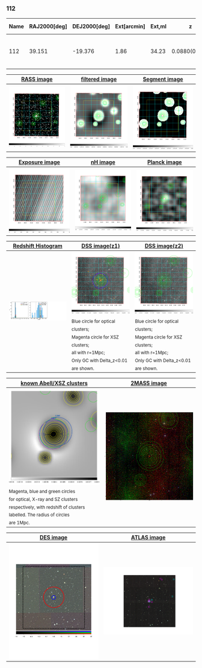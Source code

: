 <div STYLE="page-break-after: always;"></div>

### 112

|Name|RAJ2000[deg]|DEJ2000[deg] |Ext[arcmin]| Ext,ml | z | z_src| C|GC(XSZ,Delta_z<0.01)| GC(OPT,Delta_z<0.01)|GC| R_sig[arcmin] | R500[arcmin] | R500[Mpc]| CRsig[c/s] | CR500[c/s] |L500[1E44 erg/s]|F500[1E-12 erg/s/cm^2]| M500[1E14 Msun]|Tx[keV]|Cnt_sig|Beta|Rc[arcmin]|Comment|Alias|
|---|---|---|---|---|---|------|---|--------|---------|----------|---|---|---|---|---|---|---|---|---|---|---|---|---|---|
|112| 39.151| -19.376| 1.86| 34.23| 0.0880(0.005)| z1, z_xsz| B| MCXC, PSZ2, Tar| A, N, W| A, MCXC, N, PSZ2, Tar, W| 12.212| 8.430| 0.832| 0.191(0.038)| 0.182(0.036)| 0.646(0.065)| 3.343(0.334)| 1.78(0.09)| 3.15(0.10)| 76.1| 0.903(-0.111+0.069)| 3.565(-0.624+0.479)| -| k186|

|[RASS image](../image/112/112_img.pdf)|[filtered image](../image/112/112_fil.pdf)|[Segment image](../image/112/112_seg.pdf)|
|-------------------|--------------------|-------------------|
| <img src="../image/112/112_img.png" width="300">  | <img src="../image/112/112_fil.png" width="300">   | <img src="../image/112/112_seg.png" width="300">  |

|[Exposure image](../image/112/112_mex.pdf)| [nH image](../image/112/112_nh.pdf)| [Planck image](../image/112/112_p.pdf)|
|-------------------|--------------------|-------------------|
|<img src="../image/112/112_mex.png" width="300">   | <img src="../image/112/112_nh.png" width="300">    | <img src="../image/112/112_p.png" width="300"> |

|[Redshift Histogram](../image/112/112_zg.pdf) | [DSS image(z1)](../image/112/112_dss_z1.pdf)      |  [DSS image(z2)](../image/112/112_dss_z2.pdf)    |
|-------------------|--------------------|-------------------|
|<img src="../image/112/112_zg.png" width="300"> |<img src="../image/112/112_dss_z1.png" width="300"> <sub><br>Blue circle for optical clusters; <br>Magenta circle for XSZ clusters; <br>all with r=1Mpc; <br>Only GC with Delta_z<0.01 are shown. </sub>| <img src="../image/112/112_dss_z2.png" width="300"><sub><br>Blue circle for optical clusters; <br>Magenta circle for XSZ clusters; <br>all with r=1Mpc; <br>Only GC with Delta_z<0.01 are shown. </sub> |

|[known Abell/XSZ clusters](../image/112/112_gc.pdf) | [2MASS image](../image/112/112_2mass.pdf)      |
|-------------------|-------------------|
|<img src=../image/112/112_gc.png width="300"> <br><sub>Magenta, blue and green circles <br>for optical, X-ray and SZ clusters <br>respectively, with redshift of clusters <br>labelled. The radius of circles <br>are 1Mpc.</sub>|<img src="../image/112/112_2mass.png" width="300">  |

|[DES image](../image/112/112_des.pdf)   |[ATLAS image](../image/112/112_s.pdf)        |
|-------------------|-------------------|
| <img src="../image/112/112_des.pdf" width="300">  | <img src="../image/112/112_s.pdf" width="300">  |
